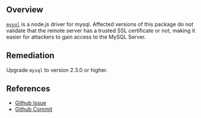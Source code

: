 ## Overview
[`mysql`](https://www.npmjs.com/package/mysql) is a node.js driver for mysql.
Affected versions of this package do not validate that the remote server has a trusted SSL certificate or not, making it easier for attackers to gain access to the MySQL Server.

## Remediation
Upgrade `mysql` to version 2.3.0 or higher.

## References
- [Github Issue](https://github.com/mysqljs/mysql/issues/816)
- [Github Commit]( https://github.com/mysqljs/mysql/commit/f03bf567ba64008c09a773858338c01842ed76db)
